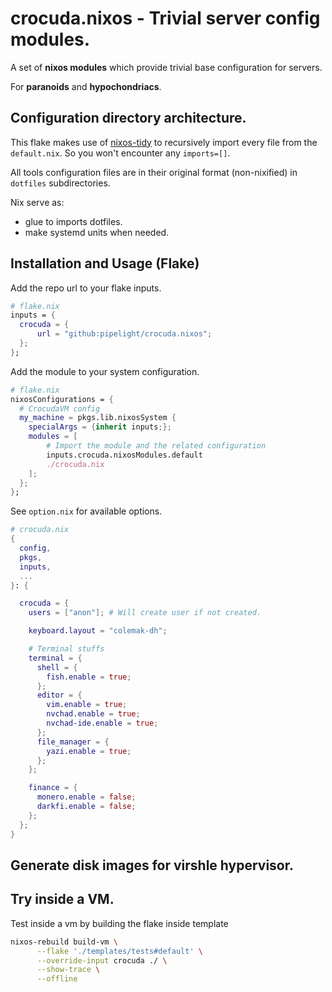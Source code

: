 # crocuda.nixos - Trivial server config modules.

A set of **nixos modules** which provide trivial base configuration
for servers.

For **paranoids** and **hypochondriacs**.

## Configuration directory architecture.

This flake makes use of [nixos-tidy](https://github.com/pipelight/nixos-tidy) to recursively import every file from the `default.nix`.
So you won't encounter any `imports=[]`.

All tools configuration files are in their original format (non-nixified) in
`dotfiles` subdirectories.

Nix serve as:

- glue to imports dotfiles.
- make systemd units when needed.

## Installation and Usage (Flake)

Add the repo url to your flake inputs.

```nix
# flake.nix
inputs = {
  crocuda = {
      url = "github:pipelight/crocuda.nixos";
  };
};
```

Add the module to your system configuration.

```nix
# flake.nix
nixosConfigurations = {
  # CrocudaVM config
  my_machine = pkgs.lib.nixosSystem {
    specialArgs = {inherit inputs;};
    modules = [
        # Import the module and the related configuration
        inputs.crocuda.nixosModules.default
        ./crocuda.nix
    ];
  };
};
```

See `option.nix` for available options.

```nix
# crocuda.nix
{
  config,
  pkgs,
  inputs,
  ...
}: {

  crocuda = {
    users = ["anon"]; # Will create user if not created.

    keyboard.layout = "colemak-dh";

    # Terminal stuffs
    terminal = {
      shell = {
        fish.enable = true;
      };
      editor = {
        vim.enable = true;
        nvchad.enable = true;
        nvchad-ide.enable = true;
      };
      file_manager = {
        yazi.enable = true;
      };
    };

    finance = {
      monero.enable = false;
      darkfi.enable = false;
    };
  };
}
```

## Generate disk images for virshle hypervisor.

## Try inside a VM.

Test inside a vm by building the flake inside template

```sh
nixos-rebuild build-vm \
      --flake './templates/tests#default' \
      --override-input crocuda ./ \
      --show-trace \
      --offline
```
